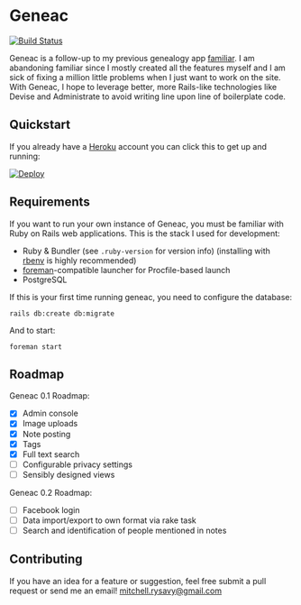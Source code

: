 # Geneac

[![Build Status](https://travis-ci.com/mrysav/geneac.svg?branch=master)](https://travis-ci.com/mrysav/geneac)

Geneac is a follow-up to my previous genealogy app [familiar](https://github.com/mrysav/familiar). I am abandoning familiar since I mostly created all the features myself and I am sick of fixing a million little problems when I just want to work on the site. With Geneac, I hope to leverage better, more Rails-like technologies like Devise and Administrate to avoid writing line upon line of boilerplate code.

## Quickstart

If you already have a [Heroku](https://heroku.com) account you can click this to get up and running:

[![Deploy](https://www.herokucdn.com/deploy/button.svg)](https://heroku.com/deploy)

## Requirements

If you want to run your own instance of Geneac, you must be familiar with Ruby on Rails web applications. This is the stack I used for development:

* Ruby & Bundler (see `.ruby-version` for version info) (installing with [rbenv](https://github.com/sstephenson/rbenv) is highly recommended)
* [foreman](https://github.com/ddollar/foreman)-compatible launcher for Procfile-based launch
* PostgreSQL

If this is your first time running geneac, you need to configure the database:

    rails db:create db:migrate

And to start:

    foreman start

## Roadmap

Geneac 0.1 Roadmap:

* [x] Admin console
* [x] Image uploads
* [x] Note posting
* [x] Tags
* [x] Full text search
* [ ] Configurable privacy settings
* [ ] Sensibly designed views

Geneac 0.2 Roadmap:

* [ ] Facebook login
* [ ] Data import/export to own format via rake task
* [ ] Search and identification of people mentioned in notes

## Contributing

If you have an idea for a feature or suggestion, feel free submit a pull request or send me an email! [mitchell.rysavy@gmail.com](mailto:mitchell.rysavy@gmail.com)
